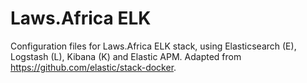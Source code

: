 # Laws.Africa ELK

Configuration files for Laws.Africa ELK stack, using Elasticsearch (E), Logstash (L), Kibana (K) and Elastic APM. Adapted from https://github.com/elastic/stack-docker.
